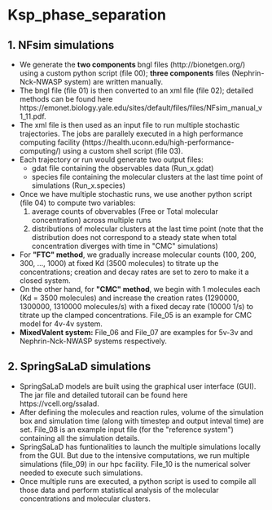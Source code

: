 # Ksp_phase_separation
<h2> 1. NFsim simulations </h2>
<ul> 
  <li> We generate the <b> two components </b> bngl files (http://bionetgen.org/) using a custom python script (file 00); <b>three components</b> files (Nephrin-Nck-NWASP system) are written manually.  </li>  
 <li> The bngl file (file 01) is then converted to an xml file (file 02); detailed methods can be found here https://emonet.biology.yale.edu/sites/default/files/files/NFsim_manual_v1_11.pdf.  </li>
   <li> The xml file is then used as an input file to run multiple stochastic trajectories. The jobs are parallely executed in a high performance computing facility (https://health.uconn.edu/high-performance-computing/) using a custom shell script (file 03). </li>
    <li> Each trajectory or run would generate two output files: <ul> <li> gdat file containing the observables data (Run_x.gdat) </li> <li> species file containing the molecular clusters at the last time point of simulations (Run_x.species)</li> </ul> </li>
  <li> Once we have multiple stochastic runs, we use another python script (file 04) to compute two variables: <ol> <li> average counts of obvervables (Free or Total molecular concentration) across multiple runs </li> <li> distributions of molecular clusters at the last time point (note that the distribution does not correspond to a steady state when total concentration diverges with time in "CMC" simulations) </li> </ol> </li> 
  <li> For <b>"FTC" method</b>, we gradually increase molecular counts (100, 200, 300, ..., 1000) at fixed Kd (3500 molecules) to titrate up the concentrations; creation and decay rates are set to zero to make it a closed system. </li>
  <li> On the other hand, for <b> "CMC" method</b>, we begin with 1 molecules each (Kd = 3500 molecules) and increase the creation rates (1290000, 1300000, 1310000 molecules/s) with a fixed decay rate (10000 1/s) to titrate up the clamped concentrations. File_05 is an example for CMC model for 4v-4v system. </li>
  <li> <b>MixedValent system:</b> File_06 and File_07 are examples for 5v-3v and Nephrin-Nck-NWASP systems respectively.  </li>
</ul>
<h2> 2. SpringSaLaD simulations </h2>
<ul>
    <li> SpringSaLaD models are built using the graphical user interface (GUI). The jar file and detailed tutorail can be found here https://vcell.org/ssalad. </li>
    <li> After defining the molecules and reaction rules, volume of the simulation box and simulation time (along with timestep and output inteval time) are set. File_08 is an example input file (for the "reference system") containing all the simulation details. </li>
  <li> SpringSaLaD has funtionalities to launch the multiple simulations locally from the GUI. But due to the intensive computations, we run multiple simulations (file_09) in our hpc facility. File_10 is the numerical solver needed to execute such simulations. </li>
  <li> Once multiple runs are executed, a python script is used to compile all those data and perform statistical analysis of the molecular concentrations and molecular clusters.</li>
    
      
